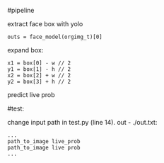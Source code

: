 #pipeline

  extract face box with yolo
    
    outs = face_model(orgimg_t)[0]
  
  expand box:

  
    x1 = box[0] - w // 2
    y1 = box[1] - h // 2
    x2 = box[2] + w // 2
    y2 = box[3] + h // 2
  
  predict live prob

  
#test:
  
  change input path in test.py (line 14).
  out - ./out.txt:
  
    ...
    path_to_image live_prob
    path_to_image live prob
    ...
  
